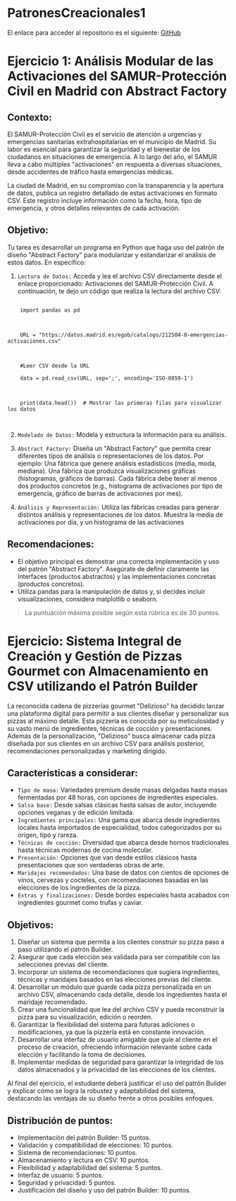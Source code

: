 # PatronesCreacionales1

El enlace para acceder al repositorio es el siguiente: [GitHub](https://github.com/MiguelGG03/PatronesCreacionales1.git)

# Ejercicio 1: Análisis Modular de las Activaciones del SAMUR-Protección Civil en Madrid con Abstract Factory

## Contexto:

El SAMUR-Protección Civil es el servicio de atención a urgencias y emergencias sanitarias extrahospitalarias en el municipio de Madrid. Su labor es esencial para garantizar la seguridad y el bienestar de los ciudadanos en situaciones de emergencia. A lo largo del año, el SAMUR lleva a cabo múltiples "activaciones" en respuesta a diversas situaciones, desde accidentes de tráfico hasta emergencias médicas.

La ciudad de Madrid, en su compromiso con la transparencia y la apertura de datos, publica un registro detallado de estas activaciones en formato CSV. Este registro incluye información como la fecha, hora, tipo de emergencia, y otros detalles relevantes de cada activación.

## Objetivo:

Tu tarea es desarrollar un programa en Python que haga uso del patrón de diseño "Abstract Factory" para modularizar y estandarizar el análisis de estos datos. En específico:

1. `Lectura de Datos:` Acceda y lea el archivo CSV directamente desde el enlace proporcionado: Activaciones del SAMUR-Protección Civil. A continuación, te dejo un código que realiza la lectura del archivo CSV:
```

    import pandas as pd

 

    URL = "https://datos.madrid.es/egob/catalogo/212504-0-emergencias-activaciones.csv"

 

    #Leer CSV desde la URL

    data = pd.read_csv(URL, sep=';', encoding='ISO-8859-1')

 

    print(data.head())  # Mostrar las primeras filas para visualizar los datos



``` 
2. `Modelado de Datos:` Modela y estructura la información para su análisis.
3. `Abstract Factory:` Diseña un "Abstract Factory" que permita crear diferentes tipos de análisis o representaciones de los datos. Por ejemplo:
Una fábrica que genere análisis estadísticos (media, moda, mediana).
Una fábrica que produzca visualizaciones gráficas (histogramas, gráficos de barras).
Cada fábrica debe tener al menos dos productos concretos (e.g., histograma de activaciones por tipo de emergencia, gráfico de barras de activaciones por mes).

4. `Análisis y Representación:` Utiliza las fábricas creadas para generar distintos análisis y representaciones de los datos. Muestra la media de activaciones por día, y un histograma de las activaciones
## Recomendaciones:

- El objetivo principal es demostrar una correcta implementación y uso del patrón "Abstract Factory". Asegúrate de definir claramente las interfaces (productos abstractos) y las implementaciones concretas (productos concretos).
- Utiliza pandas para la manipulación de datos y, si decides incluir visualizaciones, considera matplotlib o seaborn.

> La puntuación máxima posible según esta rúbrica es de 30 puntos.

# Ejercicio: Sistema Integral de Creación y Gestión de Pizzas Gourmet con Almacenamiento en CSV utilizando el Patrón Builder

La reconocida cadena de pizzerías gourmet "Delizioso" ha decidido lanzar una plataforma digital para permitir a sus clientes diseñar y personalizar sus pizzas al máximo detalle. Esta pizzería es conocida por su meticulosidad y su vasto menú de ingredientes, técnicas de cocción y presentaciones. Además de la personalización, "Delizioso" busca almacenar cada pizza diseñada por sus clientes en un archivo CSV para análisis posterior, recomendaciones personalizadas y marketing dirigido.

## Características a considerar:

- `Tipo de masa:` Variedades premium desde masas delgadas hasta masas fermentadas por 48 horas, con opciones de ingredientes especiales.
- `Salsa base:` Desde salsas clásicas hasta salsas de autor, incluyendo opciones veganas y de edición limitada.
- `Ingredientes principales:` Una gama que abarca desde ingredientes locales hasta importados de especialidad, todos categorizados por su origen, tipo y rareza.
- `Técnicas de cocción:` Diversidad que abarca desde hornos tradicionales hasta técnicas modernas de cocina molecular.
- `Presentación:` Opciones que van desde estilos clásicos hasta presentaciones que son verdaderas obras de arte.
- `Maridajes recomendados:` Una base de datos con cientos de opciones de vinos, cervezas y cocteles, con recomendaciones basadas en las elecciones de los ingredientes de la pizza.
- `Extras y finalizaciones:` Desde bordes especiales hasta acabados con ingredientes gourmet como trufas y caviar.
## Objetivos:

1. Diseñar un sistema que permita a los clientes construir su pizza paso a paso utilizando el patrón Builder.
2. Asegurar que cada elección sea validada para ser compatible con las selecciones previas del cliente.
3. Incorporar un sistema de recomendaciones que sugiera ingredientes, técnicas y maridajes basados en las elecciones previas del cliente.
4. Desarrollar un módulo que guarde cada pizza personalizada en un archivo CSV, almacenando cada detalle, desde los ingredientes hasta el maridaje recomendado.
5. Crear una funcionalidad que lea del archivo CSV y pueda reconstruir la pizza para su visualización, edición o reorden.
6. Garantizar la flexibilidad del sistema para futuras adiciones o modificaciones, ya que la pizzería está en constante innovación.
7. Desarrollar una interfaz de usuario amigable que guíe al cliente en el proceso de creación, ofreciendo información relevante sobre cada elección y facilitando la toma de decisiones.
8. Implementar medidas de seguridad para garantizar la integridad de los datos almacenados y la privacidad de las elecciones de los clientes.

Al final del ejercicio, el estudiante deberá justificar el uso del patrón Builder y explicar cómo se logra la robustez y adaptabilidad del sistema, destacando las ventajas de su diseño frente a otros posibles enfoques.

## Distribución de puntos:

- Implementación del patrón Builder: 15 puntos.
- Validación y compatibilidad de elecciones: 10 puntos.
- Sistema de recomendaciones: 10 puntos.
- Almacenamiento y lectura en CSV: 10 puntos.
- Flexibilidad y adaptabilidad del sistema: 5 puntos.
- Interfaz de usuario: 5 puntos.
- Seguridad y privacidad: 5 puntos.
- Justificación del diseño y uso del patrón Builder: 10 puntos.
